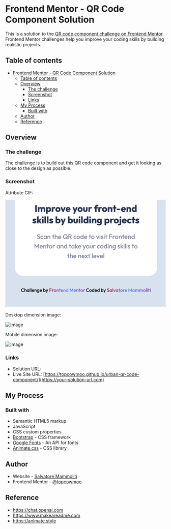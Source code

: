 # Frontend Mentor - QR Code Component Solution

This is a solution to the [QR code component challenge on Frontend Mentor](https://www.frontendmentor.io/challenges/qr-code-component-iux_sIO_H). Frontend Mentor challenges help you improve your coding skills by building realistic projects.

## Table of contents

- [Frontend Mentor - QR Code Component Solution](#frontend-mentor---qr-code-component-solution)
  - [Table of contents](#table-of-contents)
  - [Overview](#overview)
    - [The challenge](#the-challenge)
    - [Screenshot](#screenshot)
    - [Links](#links)
  - [My Process](#my-process)
    - [Built with](#built-with)
  - [Author](#author)
  - [Reference](#reference)

## Overview

### The challenge

The challenge is to build out this QR code component and get it looking as close to the design as possible.

### Screenshot

Attribute GIF:

![](https://github.com/topcowmoo/urban-qr-code-component/blob/main/assets/images/screenshot/urban-qr-code-animation%20.gif)

Desktop dimension image:

![image](https://github.com/topcowmoo/urban-qr-code-component/assets/149528212/e5631146-5dc7-45e5-bbe0-fee6b56a0fe1)

Mobile dimension image:

![image](https://github.com/topcowmoo/urban-qr-code-component/assets/149528212/e4928268-5967-42d1-ac0b-b3d057223b8f)

### Links

- Solution URL: [](https://your-solution-url.com)
- Live Site URL: [https://topcowmoo.github.io/urban-qr-code-component/](https://your-solution-url.com)

## My Process

### Built with

- Semantic HTML5 markup
- JavaScript
- CSS custom properties
- [Bootstrap](https://getbootstrap.com/) - CSS framework
- [Google Fonts](https://fonts.google.com/) - An API for fonts
- [Animate.css](https://animate.style/) - CSS library

## Author

- Website - [Salvatore Mammoliti](https://github.com/topcowmoo)
- Frontend Mentor - [@topcowmoo](https://www.frontendmentor.io/profile/topcowmoo)

## Reference

- https://chat.openai.com
- https://www.makeareadme.com
- https://animate.style
